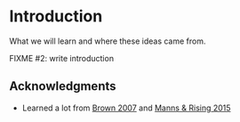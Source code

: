 # Introduction

<div class="tagline" markdown="1">

What we will learn and where these ideas came from.

</div>

FIXME #2: write introduction

## Acknowledgments

-   Learned a lot from [Brown 2007](b:Brown2007) and [Manns & Rising 2015](b:Manns2015)
